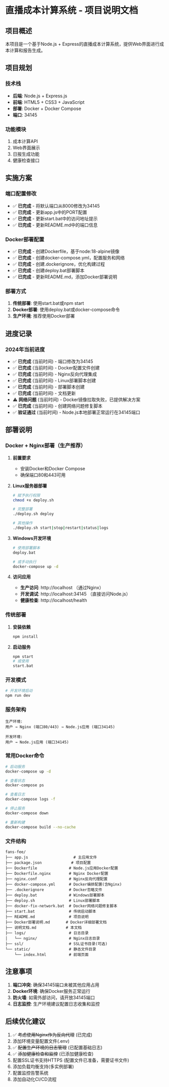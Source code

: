 # 直播成本计算系统 - 项目说明文档

## 项目概述

本项目是一个基于Node.js + Express的直播成本计算系统，提供Web界面进行成本计算和报告生成。

## 项目规划

### 技术栈
- **后端**: Node.js + Express.js
- **前端**: HTML5 + CSS3 + JavaScript
- **部署**: Docker + Docker Compose
- **端口**: 34145

### 功能模块
1. 成本计算API
2. Web界面展示
3. 日报生成功能
4. 健康检查接口

## 实施方案

### 端口配置修改
- ✅ **已完成** - 将默认端口从8000修改为34145
- ✅ **已完成** - 更新app.js中的PORT配置
- ✅ **已完成** - 更新start.bat中的访问地址提示
- ✅ **已完成** - 更新README.md中的端口信息

### Docker部署配置
- ✅ **已完成** - 创建Dockerfile，基于node:18-alpine镜像
- ✅ **已完成** - 创建docker-compose.yml，配置服务和网络
- ✅ **已完成** - 创建.dockerignore，优化构建过程
- ✅ **已完成** - 创建deploy.bat部署脚本
- ✅ **已完成** - 更新README.md，添加Docker部署说明

### 部署方式
1. **传统部署**: 使用start.bat或npm start
2. **Docker部署**: 使用deploy.bat或docker-compose命令
3. **生产环境**: 推荐使用Docker部署

## 进度记录

### 2024年当前进度
- ✅ **已完成** (当前时间) - 端口修改为34145
- ✅ **已完成** (当前时间) - Docker配置文件创建
- ✅ **已完成** (当前时间) - Nginx反向代理集成
- ✅ **已完成** (当前时间) - Linux部署脚本创建
- ✅ **已完成** (当前时间) - 部署脚本创建
- ✅ **已完成** (当前时间) - 文档更新
- ⚠️ **网络问题** (当前时间) - Docker镜像拉取失败，已提供解决方案
- ✅ **已完成** (当前时间) - 创建网络问题修复脚本
- ✅ **验证通过** (当前时间) - Node.js本地部署正常运行在34145端口

## 部署说明

### Docker + Nginx部署（生产推荐）

1. **前置要求**
   - 安装Docker和Docker Compose
   - 确保端口80和443可用

2. **Linux服务器部署**
   ```bash
   # 赋予执行权限
   chmod +x deploy.sh
   
   # 完整部署
   ./deploy.sh deploy
   
   # 其他操作
   ./deploy.sh start|stop|restart|status|logs
   ```

3. **Windows开发环境**
   ```bash
   # 使用部署脚本
   deploy.bat
   
   # 或手动执行
   docker-compose up -d
   ```

4. **访问应用**
   - **生产访问**: http://localhost （通过Nginx）
   - **开发调试**: http://localhost:34145 （直接访问Node.js）
   - **健康检查**: http://localhost/health

### 传统部署

1. **安装依赖**
   ```bash
   npm install
   ```

2. **启动服务**
   ```bash
   npm start
   # 或使用
   start.bat
   ```

### 开发模式

```bash
# 开发环境启动
npm run dev
```

### 服务架构

```
生产环境:
用户 → Nginx (端口80/443) → Node.js应用 (端口34145)

开发环境:
用户 → Node.js应用 (端口34145)
```

### 常用Docker命令
```bash
# 启动服务
docker-compose up -d

# 查看状态
docker-compose ps

# 查看日志
docker-compose logs -f

# 停止服务
docker-compose down

# 重新构建
docker-compose build --no-cache
```

### 文件结构
```
fans-fee/
├── app.js                    # 主应用文件
├── package.json             # 项目配置
├── Dockerfile              # Node.js应用Docker配置
├── Dockerfile.nginx        # Nginx Docker配置
├── nginx.conf              # Nginx反向代理配置
├── docker-compose.yml      # Docker编排配置(含Nginx)
├── .dockerignore           # Docker忽略文件
├── deploy.bat              # Windows部署脚本
├── deploy.sh               # Linux部署脚本
├── docker-fix-network.bat  # Docker网络问题修复脚本
├── start.bat               # 传统启动脚本
├── README.md               # 项目说明
├── Docker部署说明.md       # Docker详细部署文档
├── 说明文档.md             # 本文档
├── logs/                   # 日志目录
│   └── nginx/              # Nginx日志目录
├── ssl/                    # SSL证书目录(可选)
└── static/                 # 静态文件目录
    └── index.html          # 前端页面
```

## 注意事项

1. **端口冲突**: 确保34145端口未被其他应用占用
2. **Docker环境**: 确保Docker服务正常运行
3. **防火墙**: 如需外部访问，请开放34145端口
4. **日志监控**: 生产环境建议配置日志收集和监控

## 后续优化建议

1. ✅ ~~考虑使用Nginx作为反向代理~~ (已完成)
2. 添加环境变量配置文件(.env)
3. ✅ ~~配置生产环境的日志管理~~ (已配置基础日志)
4. ✅ ~~添加健康检查和监控~~ (已添加健康检查)
5. 配置SSL证书支持HTTPS (配置文件已准备，需要证书文件)
6. 添加负载均衡支持(多实例部署)
7. 配置监控告警系统
8. 添加自动化CI/CD流程